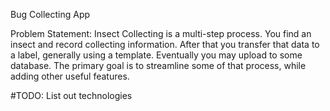 Bug Collecting App

Problem Statement: Insect Collecting is a multi-step process. 
You find an insect and record collecting information. 
After that you transfer that data to a label, generally using a template. 
Eventually you may upload to some database. 
The primary goal is to streamline some of that process, while adding other useful features.

#TODO: List out technologies